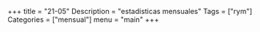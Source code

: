 +++
title = "21-05" 
Description = "estadisticas mensuales"
Tags = ["rym"]
Categories = ["mensual"]
menu = "main"
+++
<!--more-->
